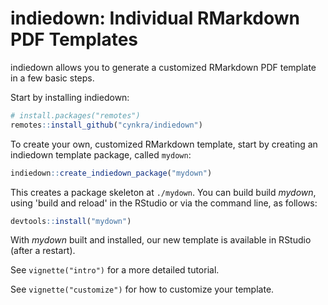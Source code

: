 # indiedown: Individual RMarkdown PDF Templates

indiedown allows you to generate a customized RMarkdown PDF template in a few basic steps.

Start by installing indiedown:

```r
# install.packages("remotes")
remotes::install_github("cynkra/indiedown")
```

To create your own, customized RMarkdown template, start by creating an indiedown template package, called `mydown`:

```r
indiedown::create_indiedown_package("mydown")
```

This creates a package skeleton at `./mydown`. You can build build *mydown*, using 'build and reload' in the RStudio or via the command line, as follows:

```r
devtools::install("mydown")
```

With *mydown* built and installed, our new template is available in RStudio (after a restart).

See `vignette("intro")` for a more detailed tutorial.

See `vignette("customize")` for how to customize your template.
